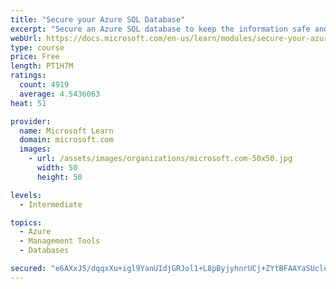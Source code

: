 ```yaml
---
title: "Secure your Azure SQL Database"
excerpt: "Secure an Azure SQL database to keep the information safe and diagnose potential security concerns as they happen."
webUrl: https://docs.microsoft.com/en-us/learn/modules/secure-your-azure-sql-database/
type: course
price: Free
length: PT1H7M
ratings:
  count: 4919
  average: 4.5436063
heat: 51

provider:
  name: Microsoft Learn
  domain: microsoft.com
  images:
    - url: /assets/images/organizations/microsoft.com-50x50.jpg
      width: 50
      height: 50

levels:
  - Intermediate

topics:
  - Azure
  - Management Tools
  - Databases

secured: "e6AXxJ5/dqqxXu+igl9YanUIdjGRJol1+L8pByjyhnrUCj+ZYtBFAAYaSUcleiF24XNztb8nWVdXQPc42cPKxXMrc/vQu2u2HvraO/hqt4rZlKw/zHMVXljIcxsev+iRyhMvTkAEIxH1ndmDRl3DAp3QA8XQbtHNCjjKdgEyz2+UITn/34pt+Z6Q9XQ4eK/UFUc/CnUCGeIBrdjWcyEDXphxrvdGg8ywOf8W+2/g7FCPLN1CFuSdcofjILkjxyEKZzPbIYQCWW1aWCcoFoH4IZcM+KRqEc4tZuO0MZ9dI2MiEej64Krddc2UUotNh7n5Q5qYbFvypJZhvyf5jHwLngFxAY2Q/ZsH3/snhPudUClEo3f67NDYBA/Um9G9V2uXjHoqRPlhO1pawlQ7gjYVRITuZbwp3HeS9/DzAMG3xcg=;hse8hPPi812tQwF4TqjK2w=="
---
```


